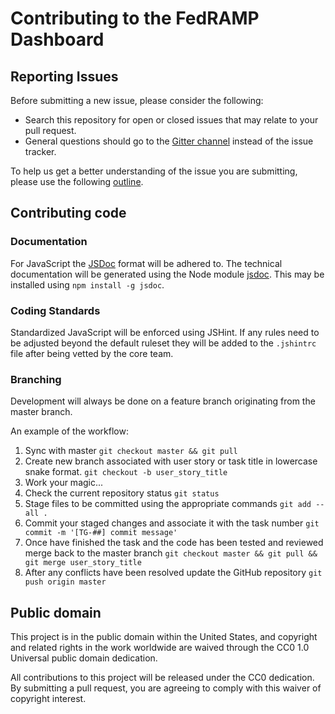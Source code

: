 # Contributing to the FedRAMP Dashboard

## Reporting Issues

Before submitting a new issue, please consider the following:

 - Search this repository for open or closed issues that may relate to your pull request.
 - General questions should go to the [Gitter channel](https://gitter.im/truetandem/fedramp-dashboard) instead of the issue tracker.

To help us get a better understanding of the issue you are submitting, please use the following
[outline](.github/ISSUE_TEMPLATE.md).

## Contributing code

### Documentation

For JavaScript the [JSDoc](http://usejsdoc.org) format will be adhered to. The technical documentation will be generated using the
Node module [jsdoc](https://github.com/jsdoc3/jsdoc). This may be installed using ```npm install -g jsdoc```.

### Coding Standards

Standardized JavaScript will be enforced using JSHint. If any rules need to be adjusted beyond the default ruleset they
will be added to the ```.jshintrc``` file after being vetted by the core team.

### Branching

Development will always be done on a feature branch originating from the master branch.

An example of the workflow:

 1. Sync with master
    ```git checkout master && git pull```
 2. Create new branch associated with user story or task title in lowercase snake format.
    ```git checkout -b user_story_title```
 3. Work your magic...
 4. Check the current repository status
    ```git status```
 5. Stage files to be committed using the appropriate commands
    ```git add --all .```
 6. Commit your staged changes and associate it with the task number
    ```git commit -m '[TG-##] commit message'```
 7. Once have finished the task and the code has been tested and reviewed merge back to the master branch
    ```git checkout master && git pull && git merge user_story_title```
 8. After any conflicts have been resolved update the GitHub repository
    ```git push origin master```

## Public domain

This project is in the public domain within the United States, and copyright and related rights in the work worldwide are waived through
the CC0 1.0 Universal public domain dedication.

All contributions to this project will be released under the CC0 dedication. By submitting a pull request, you are agreeing to comply
with this waiver of copyright interest.
